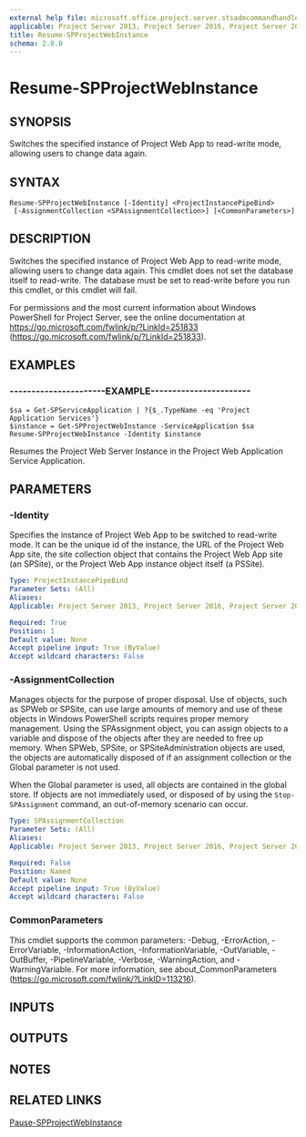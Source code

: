 ```yaml
---
external help file: microsoft.office.project.server.stsadmcommandhandler.dll-help.xml
applicable: Project Server 2013, Project Server 2016, Project Server 2019
title: Resume-SPProjectWebInstance
schema: 2.0.0
---
```


# Resume-SPProjectWebInstance

## SYNOPSIS
Switches the specified instance of Project Web App to read-write mode, allowing users to change data again.

## SYNTAX

```
Resume-SPProjectWebInstance [-Identity] <ProjectInstancePipeBind>
 [-AssignmentCollection <SPAssignmentCollection>] [<CommonParameters>]
```

## DESCRIPTION
Switches the specified instance of Project Web App to read-write mode, allowing users to change data again.
This cmdlet does not set the database itself to read-write.
The database must be set to read-write before you run this cmdlet, or this cmdlet will fail.

For permissions and the most current information about Windows PowerShell for Project Server, see the online documentation at https://go.microsoft.com/fwlink/p/?LinkId=251833 (https://go.microsoft.com/fwlink/p/?LinkId=251833).


## EXAMPLES

### ----------------------EXAMPLE-----------------------
```
$sa = Get-SPServiceApplication | ?{$_.TypeName -eq 'Project Application Services'}
$instance = Get-SPProjectWebInstance -ServiceApplication $sa
Resume-SPProjectWebInstance -Identity $instance
```

Resumes the Project Web Server Instance in the Project Web Application Service Application.

## PARAMETERS

### -Identity
Specifies the instance of Project Web App to be switched to read-write mode.
It can be the unique id of the instance, the URL of the Project Web App site, the site collection object that contains the Project Web App site (an SPSite), or the Project Web App instance object itself (a PSSite).

```yaml
Type: ProjectInstancePipeBind
Parameter Sets: (All)
Aliases: 
Applicable: Project Server 2013, Project Server 2016, Project Server 2019

Required: True
Position: 1
Default value: None
Accept pipeline input: True (ByValue)
Accept wildcard characters: False
```

### -AssignmentCollection
Manages objects for the purpose of proper disposal.
Use of objects, such as SPWeb or SPSite, can use large amounts of memory and use of these objects in Windows PowerShell scripts requires proper memory management.
Using the SPAssignment object, you can assign objects to a variable and dispose of the objects after they are needed to free up memory.
When SPWeb, SPSite, or SPSiteAdministration objects are used, the objects are automatically disposed of if an assignment collection or the Global parameter is not used.

When the Global parameter is used, all objects are contained in the global store.
If objects are not immediately used, or disposed of by using the `Stop-SPAssignment` command, an out-of-memory scenario can occur.

```yaml
Type: SPAssignmentCollection
Parameter Sets: (All)
Aliases: 
Applicable: Project Server 2013, Project Server 2016, Project Server 2019

Required: False
Position: Named
Default value: None
Accept pipeline input: True (ByValue)
Accept wildcard characters: False
```

### CommonParameters
This cmdlet supports the common parameters: -Debug, -ErrorAction, -ErrorVariable, -InformationAction, -InformationVariable, -OutVariable, -OutBuffer, -PipelineVariable, -Verbose, -WarningAction, and -WarningVariable. For more information, see about_CommonParameters (https://go.microsoft.com/fwlink/?LinkID=113216).

## INPUTS

## OUTPUTS

## NOTES

## RELATED LINKS

[Pause-SPProjectWebInstance](Pause-SPProjectWebInstance.md)
